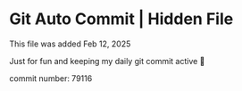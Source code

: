 # Git Auto Commit | Hidden File

This file was added Feb 12, 2025

Just for fun and keeping my daily git commit active 🤪

commit number: 79116
